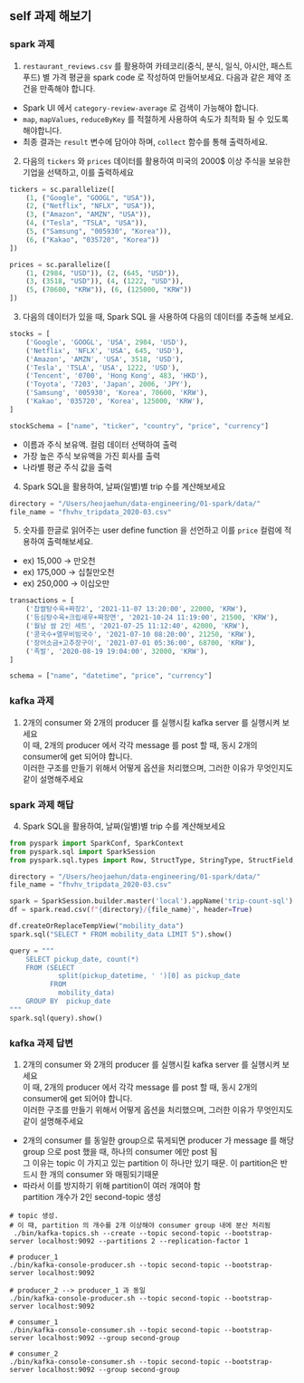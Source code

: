 ## self 과제 해보기
### spark 과제 
1. `restaurant_reviews.csv` 를 활용하여 카테코리(중식, 분식, 일식, 아시안, 패스트푸드) 별 가격 평균을 spark code 로 작성하여 만들어보세요. 다음과 같은 제약 조건을 만족해야 합니다.
  - Spark UI 에서 `category-review-average` 로 검색이 가능해야 합니다.
  - `map`, `mapValues`, `reduceByKey` 를 적절하게 사용하여 속도가 최적화 될 수 있도록 해야합니다.
  - 최종 결과는 `result` 변수에 담아야 하며, `collect` 함수를 통해 출력하세요.

2. 다음의 `tickers` 와 `prices` 데이터를 활용하여 미국의 2000$ 이상 주식을 보유한 기업을 선택하고, 이를 출력하세요
~~~python
tickers = sc.parallelize([
    (1, ("Google", "GOOGL", "USA")),
    (2, ("Netflix", "NFLX", "USA")),
    (3, ("Amazon", "AMZN", "USA")),
    (4, ("Tesla", "TSLA", "USA")),
    (5, ("Samsung", "005930", "Korea")),
    (6, ("Kakao", "035720", "Korea"))
])

prices = sc.parallelize([
    (1, (2984, "USD")), (2, (645, "USD")),
    (3, (3518, "USD")), (4, (1222, "USD")),
    (5, (70600, "KRW")), (6, (125000, "KRW"))
])
~~~

3. 다음의 데이터가 있을 때, Spark SQL 을 사용하여 다음의 데이터를 추출해 보세요.
~~~python
stocks = [
    ('Google', 'GOOGL', 'USA', 2984, 'USD'),
    ('Netflix', 'NFLX', 'USA', 645, 'USD'),
    ('Amazon', 'AMZN', 'USA', 3518, 'USD'),
    ('Tesla', 'TSLA', 'USA', 1222, 'USD'),
    ('Tencent', '0700', 'Hong Kong', 483, 'HKD'),
    ('Toyota', '7203', 'Japan', 2006, 'JPY'),
    ('Samsung', '005930', 'Korea', 70600, 'KRW'),
    ('Kakao', '035720', 'Korea', 125000, 'KRW'),
]

stockSchema = ["name", "ticker", "country", "price", "currency"]
~~~
- 이름과 주식 보유액. 컬럼 데이터 선택하여 출력
- 가장 높은 주식 보유액을 가진 회사를 출력
- 나라별 평균 주식 값을 출력

4. Spark SQL을 활용하여, 날짜(일별)별 trip 수를 계산해보세요
~~~python
directory = "/Users/heojaehun/data-engineering/01-spark/data/"
file_name = "fhvhv_tripdata_2020-03.csv"
~~~

5. 숫자를 한글로 읽어주는 user define function 을 선언하고 이를 `price` 컬럼에 적용하여 출력해보세요.
- ex) 15,000  -> 만오천
- ex) 175,000 -> 십칠만오천
- ex) 250,000 -> 이십오만 

~~~python
transactions = [
    ('찹쌀탕수육+짜장2', '2021-11-07 13:20:00', 22000, 'KRW'),
    ('등심탕수육+크립새우+짜장면', '2021-10-24 11:19:00', 21500, 'KRW'),
    ('월남 쌈 2인 세트', '2021-07-25 11:12:40', 42000, 'KRW'),
    ('콩국수+열무비빔국수', '2021-07-10 08:20:00', 21250, 'KRW'),
    ('장어소금+고추장구이', '2021-07-01 05:36:00', 68700, 'KRW'),
    ('족발', '2020-08-19 19:04:00', 32000, 'KRW'),
]

schema = ["name", "datetime", "price", "currency"]
~~~

### kafka 과제
1. 2개의 consumer 와 2개의 producer 를 실행시킬 kafka server 를 실행시켜 보세요  
 이 때, 2개의 producer 에서 각각 message 를 post 할 때, 동시 2개의 consumer에 get 되어야 합니다.  
이러한 구조를 만들기 위해서 어떻게 옵션을 처리했으며, 그러한 이유가 무엇인지도 같이 설명해주세요


### spark 과제 해답

4. Spark SQL을 활용하여, 날짜(일별)별 trip 수를 계산해보세요
~~~python
from pyspark import SparkConf, SparkContext
from pyspark.sql import SparkSession
from pyspark.sql.types import Row, StructType, StringType, StructField, IntegerType

directory = "/Users/heojaehun/data-engineering/01-spark/data/"
file_name = "fhvhv_tripdata_2020-03.csv"

spark = SparkSession.builder.master('local').appName('trip-count-sql').getOrCreate()
df = spark.read.csv(f"{directory}/{file_name}", header=True)

df.createOrReplaceTempView("mobility_data")
spark.sql("SELECT * FROM mobility_data LIMIT 5").show()

query = """
    SELECT pickup_date, count(*) 
    FROM (SELECT 
            split(pickup_datetime, ' ')[0] as pickup_date
          FROM
            mobility_data)
    GROUP BY  pickup_date
"""
spark.sql(query).show()
~~~

### kafka 과제 답변
1. 2개의 consumer 와 2개의 producer 를 실행시킬 kafka server 를 실행시켜 보세요  
 이 때, 2개의 producer 에서 각각 message 를 post 할 때, 동시 2개의 consumer에 get 되어야 합니다.  
이러한 구조를 만들기 위해서 어떻게 옵션을 처리했으며, 그러한 이유가 무엇인지도 같이 설명해주세요
- 2개의 consumer 를 동일한 group으로 묶게되면 producer 가 message 를 해당 group 으로 post 했을 때, 하나의 consumer 에만 post 됨  
그 이유는 topic 이 가지고 있는 partition 이 하나만 있기 때문. 이 partition은 반드시 한 개의 consumer 와 매핑되기때문
- 따라서 이를 방지하기 위해 partition이 여러 개여야 함  
  partition 개수가 2인 second-topic 생성
~~~shell
# topic 생성.
# 이 때, partition 의 개수를 2개 이상해야 consumer group 내에 분산 처리됨
 ./bin/kafka-topics.sh --create --topic second-topic --bootstrap-server localhost:9092 --partitions 2 --replication-factor 1
~~~
~~~shell
# producer_1
./bin/kafka-console-producer.sh --topic second-topic --bootstrap-server localhost:9092
~~~
~~~shell
# producer_2 --> producer_1 과 동일
./bin/kafka-console-producer.sh --topic second-topic --bootstrap-server localhost:9092
~~~
~~~shell
# consumer_1
./bin/kafka-console-consumer.sh --topic second-topic --bootstrap-server localhost:9092 --group second-group
~~~
~~~shell
# consumer_2
./bin/kafka-console-consumer.sh --topic second-topic --bootstrap-server localhost:9092 --group second-group
~~~
